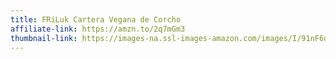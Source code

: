 ```yaml
---
title: FRiLuk Cartera Vegana de Corcho
affiliate-link: https://amzn.to/2q7mGm3
thumbnail-link: https://images-na.ssl-images-amazon.com/images/I/91nF6o9HpHL._SX522_.jpg
---
```

